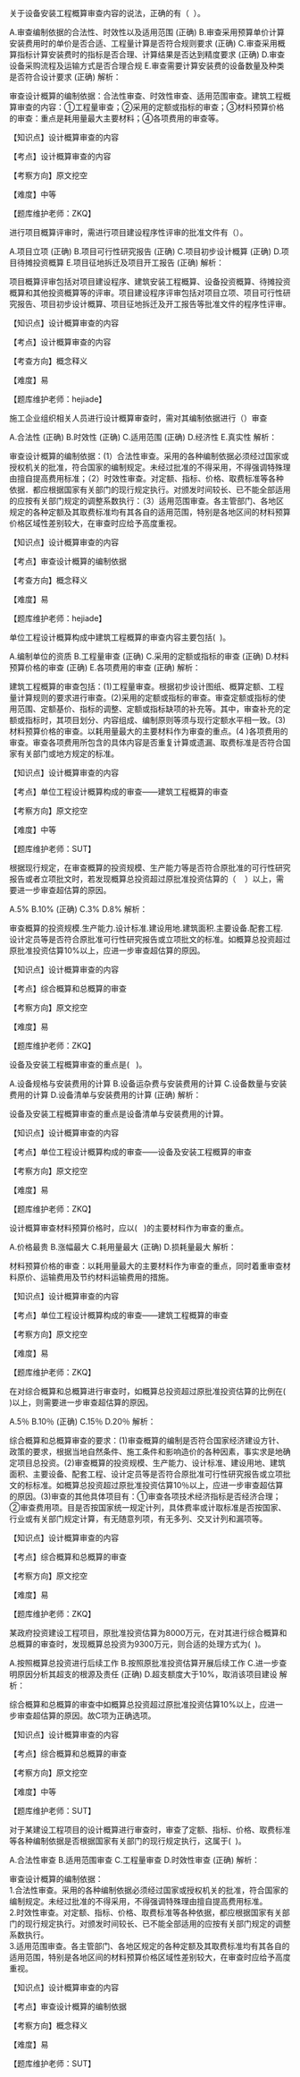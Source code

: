 <p>关于设备安装工程概算审查内容的说法，正确的有（ &nbsp;）。</p>
A.审查编制依据的合法性、时效性以及适用范围  (正确)
B.审查采用预算单价计算安装费用时的单价是否合适、工程量计算是否符合规则要求  (正确)
C.审查采用概算指标计算安装费时的指标是否合理、计算结果是否达到精度要求  (正确)
D.审查设备采购流程及运输方式是否合理合规
E.审查需要计算安装费的设备数量及种类是否符合设计要求  (正确)
解析：<p>审查设计概算的编制依据：合法性审查、时效性审查、适用范围审查。建筑工程概算审查的内容：①工程量审查；②采用的定额或指标的审查；③材料预算价格的审查：重点是耗用量最大主要材料；④各项费用的审查等。</p><p>【知识点】设计概算审查的内容</p><p>【考点】设计概算审查的内容</p><p>【考察方向】原文挖空</p><p>【难度】中等</p><p>【题库维护老师：ZKQ】<br/></p>
<p>进行项目概算评审时，需进行项目建设程序性评审的批准文件有（）。</p>
A.项目立项  (正确)
B.项目可行性研究报告  (正确)
C.项目初步设计概算  (正确)
D.项目待摊投资概算
E.项目征地拆迁及项目开工报告  (正确)
解析：<p>项目概算评审包括对项目建设程序、建筑安装工程概算、设备投资概算、待摊投资概算和其他投资概算等的评审。项目建设程序评审包括对项目立项、项目可行性研究报告、项目初步设计概算、项目征地拆迁及开工报告等批准文件的程序性评审。</p><p>【知识点】设计概算审查的内容</p><p>【考点】设计概算审查的内容</p><p>【考查方向】概念释义</p><p>【难度】易</p><p>【题库维护老师：hejiade】</p>
<p>施工企业组织相关人员进行设计概算审查时，需对其编制依据进行（）审查</p>
A.合法性  (正确)
B.时效性  (正确)
C.适用范围  (正确)
D.经济性
E.真实性
解析：<p>审查设计概算的编制依据：(1）合法性审查。采用的各种编制依据必须经过国家或授权机关的批准，符合国家的编制规定。未经过批准的不得采用，不得强调特殊理由擅自提高费用标准；（2）时效性审查。对定额、指标、价格、取费标准等各种依据．都应根据国家有关部门的现行规定执行。对颁发时间较长、已不能全部适用的应按有关部门规定的调整系数执行：（3）适用范围审查。各主管部门、各地区规定的各种定额及其取费标准均有其各自的适用范围，特别是各地区间的材料预算价格区域性差别较大，在审查时应给予高度重视。</p><p>【知识点】设计概算审查的内容</p><p>【考点】审查设计概算的编制依据</p><p>【考查方向】概念释义</p><p>【难度】易</p><p>【题库维护老师：hejiade】</p>
<p>单位工程设计概算构成中建筑工程概算的审查内容主要包括( &nbsp;)。</p>
A.编制单位的资质
B.工程量审查  (正确)
C.采用的定额或指标的审查  (正确)
D.材料预算价格的审查  (正确)
E.各项费用的审查  (正确)
解析：<p>建筑工程概算的审查包括：(1)工程量审查。根据初步设计图纸、概算定额、工程量计算规则的要求进行审查。(2)采用的定额或指标的审查。审查定额或指标的使用范围、定额基价、指标的调整、定额或指标缺项的补充等。其中，审查补充的定额或指标时，其项目划分、内容组成、编制原则等须与现行定额水平相一致。(3)材料预算价格的审查。以耗用量最大的主要材料作为审查的重点。(4 )各项费用的审查。审查各项费用所包含的具体内容是否重复计算或遗漏、取费标准是否符合国家有关部门或地方规定的标准。</p><p>【知识点】设计概算审查的内容</p><p>【考点】单位工程设计概算构成的审查——建筑工程概算的审查</p><p>【考察方向】原文挖空</p><p>【难度】中等</p><p>【题库维护老师：SUT】</p>
<p>根据现行规定，在审查概算的投资规模、生产能力等是否符合原批准的可行性研究报告或者立项批文时，若发现概算总投资超过原批准投资估算的（ &nbsp; &nbsp;）以上，需要进一步审查超估算的原因。</p>
A.5%
B.10%  (正确)
C.3%
D.8%
解析：<p>审查概算的投资规模.生产能力.设计标准.建设用地.建筑面积.主要设备.配套工程.设计定员等是否符合原批准可行性研究报告或立项批文的标准。如概算总投资超过原批准投资估算10%以上，应进一步审查超估算的原因。</p><p>【知识点】设计概算审查的内容</p><p>【考点】综合概算和总概算的审查</p><p>【考察方向】原文挖空</p><p>【难度】易</p><p>【题库维护老师：ZKQ】</p>
<p>设备及安装工程概算审查的重点是( &nbsp; )。</p>
A.设备规格与安装费用的计算
B.设备运杂费与安装费用的计算
C.设备数量与安装费用的计算
D.设备清单与安装费用的计算  (正确)
解析：<p>设备及安装工程概算审查的重点是设备清单与安装费用的计算。</p><p>【知识点】设计概算审查的内容</p><p>【考点】单位工程设计概算构成的审查——设备及安装工程概算的审查</p><p>【考察方向】原文挖空</p><p>【难度】易</p><p>【题库维护老师：ZKQ】</p>
<p>设计概算审查材料预算价格时，应以( &nbsp; )的主要材料作为审查的重点。</p>
A.价格最贵
B.涨幅最大
C.耗用量最大  (正确)
D.损耗量最大
解析：<p>材料预算价格的审查：以耗用量最大的主要材料作为审查的重点，同时着重审查材料原价、运输费用及节约材料运输费用的措施。</p><p>【知识点】设计概算审查的内容</p><p>【考点】单位工程设计概算构成的审查——建筑工程概算的审查</p><p>【考察方向】原文挖空</p><p>【难度】易</p><p>【题库维护老师：ZKQ】</p>
<p>在对综合概算和总概算进行审查时，如概算总投资超过原批准投资估算的比例在( &nbsp; )以上，则需要进一步审查超估算的原因。</p>
A.5％
B.10％  (正确)
C.15％
D.20％
解析：<p>综合概算和总概算审查的要求：(1)审查概算的编制是否符合国家经济建设方针、政策的要求，根据当地自然条件、施工条件和影响造价的各种因素，事实求是地确定项目总投资。(2)审查概算的投资规模、生产能力、设计标准、建设用地、建筑面积、主要设备、配套工程、设计定员等是否符合原批准可行性研究报告或立项批文的标标准。如概算总投资超过原批准投资估算10％以上，应进一步审查超估算的原因。(3)审查的其他具体项目有：①审查各项技术经济指标是否经济合理；②审查费用项。目是否按国家统一规定计列，具体费率或计取标准是否按国家、行业或有关部门规定计算，有无随意列项，有无多列、交叉计列和漏项等。</p><p>【知识点】设计概算审查的内容</p><p>【考点】综合概算和总概算的审查</p><p>【考察方向】原文挖空</p><p>【难度】易</p><p>【题库维护老师：ZKQ】</p>
<p>某政府投资建设工程项目，原批准投资估算为8000万元，在对其进行综合概算和总概算的审查时，发现概算总投资为9300万元，则合适的处理方式为( &nbsp;)。</p>
A.按照概算总投资进行后续工作
B.按照原批准投资估算开展后续工作
C.进一步查明原因分析其超支的根源及责任  (正确)
D.超支额度大于10%，取消该项目建设
解析：<p>综合概算和总概算的审查中如概算总投资超过原批准投资估算10%以上，应进一步审查超估算的原因。故C项为正确选项。</p><p>【知识点】设计概算审查的内容</p><p>【考点】综合概算和总概算的审查</p><p>【考察方向】原文挖空</p><p>【难度】中等</p><p>【题库维护老师：SUT】</p>
<p>对于某建设工程项目的设计概算进行审查时，审查了定额、指标、价格、取费标准等各种编制依据是否根据国家有关部门的现行规定执行，这属于( &nbsp;)。</p>
A.合法性审查
B.适用范围审查
C.工程量审查
D.时效性审查  (正确)
解析：<p>审查设计概算的编制依据：<br/>1.合法性审查。采用的各种编制依据必须经过国家或授权机关的批准，符合国家的编制规定。未经过批准的不得采用，不得强调特殊理由擅自提高费用标准。<br/>2.时效性审查。对定额、指标、价格、取费标准等各种依据，都应根据国家有关部门的现行规定执行。对颁发时间较长、已不能全部适用的应按有关部门规定的调整系数执行。<br/>3.适用范围审查。各主管部门、各地区规定的各种定额及其取费标准均有其各自的适用范围，特别是各地区间的材料预算价格区域性差别较大，在审查时应给予高度重视。</p><p>【知识点】设计概算审查的内容</p><p>【考点】审查设计概算的编制依据</p><p>【考察方向】概念释义</p><p>【难度】易</p><p>【题库维护老师：SUT】</p>
